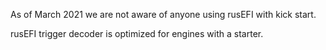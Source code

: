 As of March 2021 we are not aware of anyone using rusEFI with kick start.

rusEFI trigger decoder is optimized for engines with a starter.